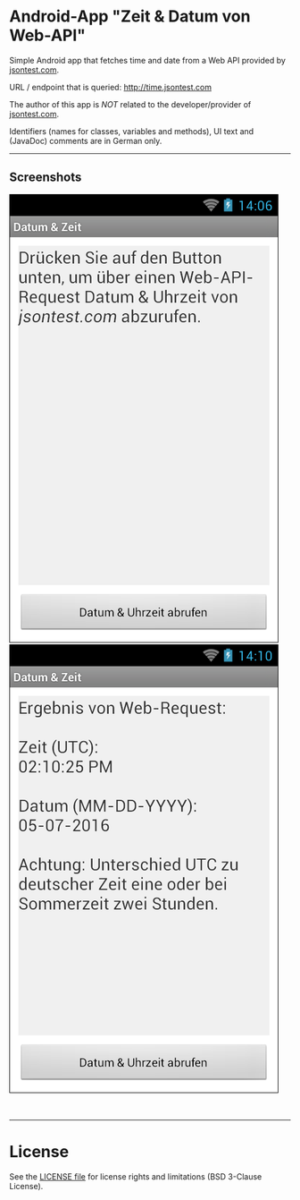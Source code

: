# Android-App "Zeit & Datum von Web-API"

Simple Android app that fetches time and date from a Web API provided by [jsontest.com](http://www.jsontest.com/#date).

URL / endpoint that is queried: http://time.jsontest.com


The author of this app is *NOT* related to the developer/provider of [jsontest.com](http://www.jsontest.com/).

Identifiers (names for classes, variables and methods), UI text and (JavaDoc) comments are in German only.

----
## Screenshots

![Screenshot 1](screenshot_1.png)  ![Screenshot 2](screenshot_2.png)


<br>

----
# License

See the [LICENSE file](LICENSE.md) for license rights and limitations (BSD 3-Clause License).

